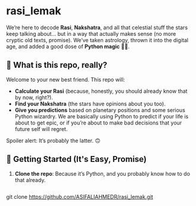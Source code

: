 # rasi_lemak
We’re here to decode **Rasi**, **Nakshatra**, and all that celestial stuff the stars keep talking about... 
but in a way that actually makes sense (no more cryptic old texts, promise). We’ve taken astrology, thrown it into the digital age, and added a good dose of **Python magic** 🐍💫. 

## 🌟 What is this repo, really?

Welcome to your new best friend. This repo will:
- **Calculate your Rasi** (because, honestly, you should already know that by now, right?).
- **Find your Nakshatra** (the stars have opinions about you too).
- **Give you predictions** based on planetary positions and some serious Python wizardry.
We are basically using Python to predict if your life is about to get epic, or if you’re about to make bad decisions that your future self will regret.


Spoiler alert: It’s probably the latter. 🙃


## 🚀 Getting Started (It's Easy, Promise)

1. **Clone the repo**: Because it’s Python, and you probably know how to do that already.
   ```bash
git clone https://github.com/ASIFALIAHMEDR/rasi_lemak.git
